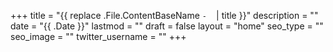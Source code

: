 +++
title = "{{ replace .File.ContentBaseName `-` ` ` | title }}"
description = ""
date = "{{ .Date }}"
lastmod = ""
draft = false
layout = "home"
seo_type = ""
seo_image = ""
twitter_username = ""
+++
